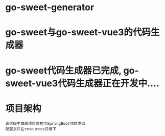 # go-sweet-generator
# go-sweet与go-sweet-vue3的代码生成器
# go-sweet代码生成器已完成, go-sweet-vue3代码生成器正在开发中....

# 项目架构
```text
该代码生成器项目架构与SpringBoot项目类似
配置文件在resources目录下

```